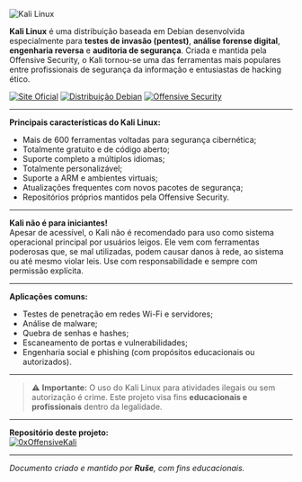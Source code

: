 <!-- o-que-e-kali.md -->

![Kali Linux](https://upload.wikimedia.org/wikipedia/commons/2/2d/Kali-dragon-icon.svg)

**Kali Linux** é uma distribuição baseada em Debian desenvolvida especialmente para **testes de invasão (pentest)**, **análise forense digital**, **engenharia reversa** e **auditoria de segurança**. Criada e mantida pela Offensive Security, o Kali tornou-se uma das ferramentas mais populares entre profissionais de segurança da informação e entusiastas de hacking ético.

[![Site Oficial](https://img.shields.io/badge/Website-kali.org-black?logo=linux&style=for-the-badge)](https://www.kali.org)
[![Distribuição Debian](https://img.shields.io/badge/Base-Debian-red?logo=debian&style=for-the-badge)](https://www.debian.org/)
[![Offensive Security](https://img.shields.io/badge/Mantido%20por-Offensive%20Security-darkred?style=for-the-badge)](https://www.offensive-security.com/)

---

**Principais características do Kali Linux:**

- Mais de 600 ferramentas voltadas para segurança cibernética;
- Totalmente gratuito e de código aberto;
- Suporte completo a múltiplos idiomas;
- Totalmente personalizável;
- Suporte a ARM e ambientes virtuais;
- Atualizações frequentes com novos pacotes de segurança;
- Repositórios próprios mantidos pela Offensive Security.

---

**Kali não é para iniciantes!**  
Apesar de acessível, o Kali não é recomendado para uso como sistema operacional principal por usuários leigos. Ele vem com ferramentas poderosas que, se mal utilizadas, podem causar danos à rede, ao sistema ou até mesmo violar leis. Use com responsabilidade e sempre com permissão explícita.

---

**Aplicações comuns:**

- Testes de penetração em redes Wi-Fi e servidores;
- Análise de malware;
- Quebra de senhas e hashes;
- Escaneamento de portas e vulnerabilidades;
- Engenharia social e phishing (com propósitos educacionais ou autorizados).

---

> ⚠️ **Importante:** O uso do Kali Linux para atividades ilegais ou sem autorização é crime. Este projeto visa fins **educacionais e profissionais** dentro da legalidade.

---

**Repositório deste projeto:**  
[![0xOffensiveKali](https://img.shields.io/badge/GitHub-0xOffensiveKali-blue?logo=github&style=for-the-badge)](https://github.com/RuseGit/0xOffensiveKali)

---

*Documento criado e mantido por **Ruše**, com fins educacionais.*
